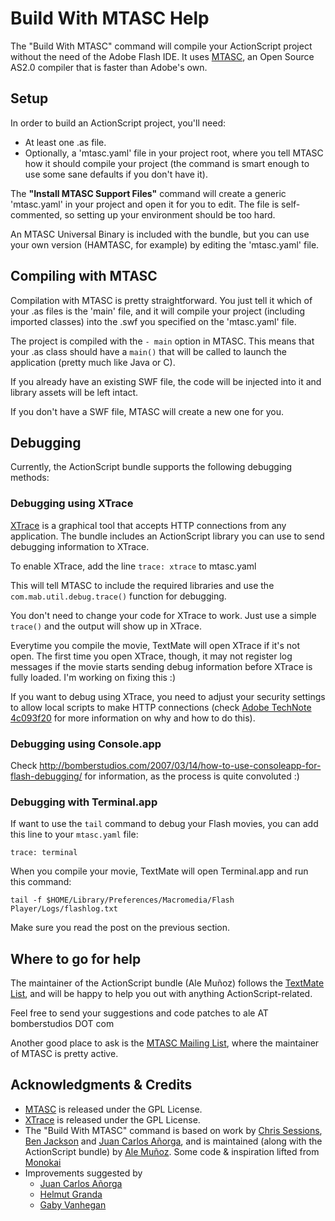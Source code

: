 Build With MTASC Help
=====================

The "Build With MTASC" command will compile your ActionScript project without the need of the Adobe Flash IDE. It uses [MTASC][], an Open Source AS2.0 compiler that is faster than Adobe's own.


Setup
-----

In order to build an ActionScript project, you'll need:

* At least one .as file.
* Optionally, a 'mtasc.yaml' file in your project root, where you tell MTASC how it should compile your project (the command is smart enough to use some sane defaults if you don't have it).

The **"Install MTASC Support Files"** command will create a generic 'mtasc.yaml' in your project and open it for you to edit. The file is self-commented, so setting up your environment should be too hard.

An MTASC Universal Binary is included with the bundle, but you can use your own version (HAMTASC, for example) by editing the 'mtasc.yaml' file.


Compiling with MTASC
--------------------

Compilation with MTASC is pretty straightforward. You just tell it which of your .as files is the 'main' file, and it will compile your project (including imported classes) into the .swf you specified on the 'mtasc.yaml' file.

The project is compiled with the <code>- main</code> option in MTASC. This means that your .as class should have a <code>main()</code> that will be called to launch the application (pretty much like Java or C).

If you already have an existing SWF file, the code will be injected into it and library assets will be left intact.

If you don't have a SWF file, MTASC will create a new one for you.


Debugging
---------

Currently, the ActionScript bundle supports the following debugging methods:


### Debugging using XTrace

[XTrace][] is a graphical tool that accepts HTTP connections from any application. The bundle includes an ActionScript library you can use to send debugging information to XTrace.

To enable XTrace, add the line `trace: xtrace` to mtasc.yaml

This will tell MTASC to include the required libraries and use the `com.mab.util.debug.trace()` function for debugging.

You don't need to change your code for XTrace to work. Just use a simple `trace()` and the output will show up in XTrace.

Everytime you compile the movie, TextMate will open XTrace if it's not open. The first time you open XTrace, though, it may not register log messages if the movie starts sending debug information before XTrace is fully loaded. I'm working on fixing this :)

If you want to debug using XTrace, you need to adjust your security settings to allow local scripts to make HTTP connections (check [Adobe TechNote 4c093f20](http://www.adobe.com/go/4c093f20) for more information on why and how to do this).


### Debugging using Console.app
Check <http://bomberstudios.com/2007/03/14/how-to-use-consoleapp-for-flash-debugging/> for information, as the process is quite convoluted :)


### Debugging with Terminal.app
If want to use the `tail` command to debug your Flash movies, you can add this line to your `mtasc.yaml` file:

    trace: terminal

When you compile your movie, TextMate will open Terminal.app and run this command:

    tail -f $HOME/Library/Preferences/Macromedia/Flash Player/Logs/flashlog.txt

Make sure you read the post on the previous section.


Where to go for help
--------------------

The maintainer of the ActionScript bundle (Ale Muñoz) follows the [TextMate List](http://lists.macromates.com/mailman/listinfo/textmate), and will be happy to help you out with anything ActionScript-related.

Feel free to send your suggestions and code patches to ale AT bomberstudios DOT com

Another good place to ask is the [MTASC Mailing List](http://lists.motion-twin.com/mailman/listinfo/mtasc), where the maintainer of MTASC is pretty active.


Acknowledgments & Credits
-------------------------

* [MTASC][] is released under the GPL License.
* [XTrace][] is released under the GPL License.
* The "Build With MTASC" command is based on work by [Chris Sessions](http://lists.motion-twin.com/pipermail/mtasc/2006-June/029791.html), [Ben Jackson](http://www.unfitforprint.com/) and [Juan Carlos Añorga](http://www.juanzo.com/), and is maintained (along with the ActionScript bundle) by [Ale Muñoz](http://bomberstudios.com). Some code & inspiration lifted from [Monokai](http://www.monokai.nl/blog/2006/07/14/using-textmate-mtasc-and-xtrace-to-build-flash-projects-in-mac-osx/)
* Improvements suggested by
  * [Juan Carlos Añorga](http://www.juanzo.com/)
  * [Helmut Granda](http://helmutgranda.com)
  * [Gaby Vanhegan](http://vanhegan.net)


[XTrace]: http://developer.mabwebdesign.com/xtrace.html
[mtasc]: http://www.mtasc.org